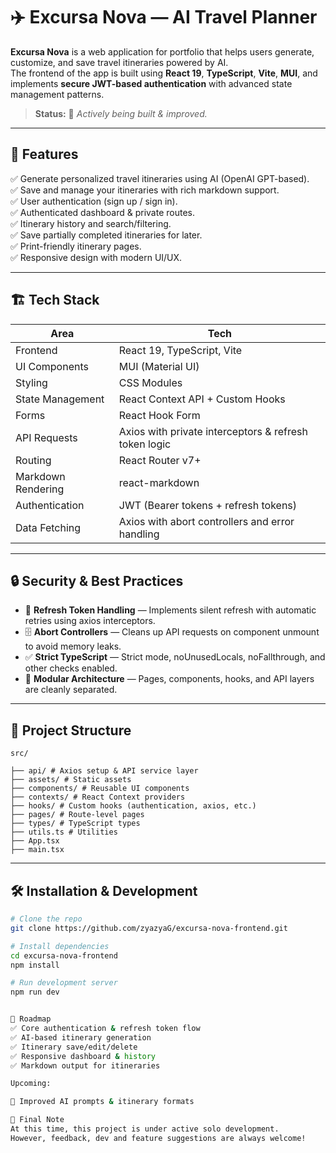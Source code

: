 # ✈️ Excursa Nova — AI Travel Planner

**Excursa Nova** is a web application for portfolio that helps users generate, customize, and save travel itineraries powered by AI.  
The frontend of the app is built using **React 19**, **TypeScript**, **Vite**, **MUI**, and implements **secure JWT-based authentication** with advanced state management patterns.

> **Status:** 🚧 *Actively being built & improved.*

---

## 🚀 Features

✅ Generate personalized travel itineraries using AI (OpenAI GPT-based).  
✅ Save and manage your itineraries with rich markdown support.  
✅ User authentication (sign up / sign in).  
✅ Authenticated dashboard & private routes.  
✅ Itinerary history and search/filtering.  
✅ Save partially completed itineraries for later.  
✅ Print-friendly itinerary pages.  
✅ Responsive design with modern UI/UX.

---

## 🏗 Tech Stack

| Area | Tech |
|------|------|
| Frontend | React 19, TypeScript, Vite |
| UI Components | MUI (Material UI) |
| Styling | CSS Modules |
| State Management | React Context API + Custom Hooks |
| Forms | React Hook Form |
| API Requests | Axios with private interceptors & refresh token logic |
| Routing | React Router v7+ |
| Markdown Rendering | react-markdown |
| Authentication | JWT (Bearer tokens + refresh tokens) |
| Data Fetching | Axios with abort controllers and error handling |

---

## 🔒 Security & Best Practices

- 🔄 **Refresh Token Handling** — Implements silent refresh with automatic retries using axios interceptors.
- 🗄 **Abort Controllers** — Cleans up API requests on component unmount to avoid memory leaks.
- ✅ **Strict TypeScript** — Strict mode, noUnusedLocals, noFallthrough, and other checks enabled.
- 🧩 **Modular Architecture** — Pages, components, hooks, and API layers are cleanly separated.

---

## 📁 Project Structure
```
src/

├── api/ # Axios setup & API service layer
├── assets/ # Static assets
├── components/ # Reusable UI components
├── contexts/ # React Context providers
├── hooks/ # Custom hooks (authentication, axios, etc.)
├── pages/ # Route-level pages
├── types/ # TypeScript types
├── utils.ts # Utilities
├── App.tsx
├── main.tsx

```
---

## 🛠 Installation & Development

```bash
# Clone the repo
git clone https://github.com/zyazyaG/excursa-nova-frontend.git

# Install dependencies
cd excursa-nova-frontend
npm install

# Run development server
npm run dev


📝 Roadmap
✅ Core authentication & refresh token flow
✅ AI-based itinerary generation
✅ Itinerary save/edit/delete
✅ Responsive dashboard & history
✅ Markdown output for itineraries

Upcoming:

🧠 Improved AI prompts & itinerary formats

🤝 Final Note
At this time, this project is under active solo development.
However, feedback, dev and feature suggestions are always welcome!

